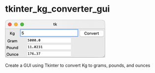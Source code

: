 # tkinter_kg_converter_gui
![kg_converter_gui](https://github.com/ChrisLaha/tkinter_kg_converter_gui/blob/main/kg_converter_gui.png?raw=true)

Create a GUI using Tkinter to convert Kg to grams, pounds, and ounces
